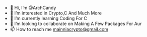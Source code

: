 - 👋 Hi, I’m @ArchCandy
- 👀 I’m interested in Crypto,C And Much More
- 🌱 I’m currently learning Coding For C 
- 💞️ I’m looking to collaborate on Making A Few Packages For Aur
- 📫 How to reach me mainniacrypto@gmail.com

<!---
ArchCandy/ArchCandy is a ✨ special ✨ repository because its `README.md` (this file) appears on your GitHub profile.
You can click the Preview link to take a look at your changes.
--->
